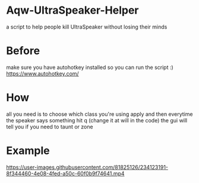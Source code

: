 # Aqw-UltraSpeaker-Helper
a script to help people kill UltraSpeaker without losing their minds

# Before
make sure you have autohotkey installed so you can run the script :)
https://www.autohotkey.com/

# How
all you need is to choose which class you're using apply
and then everytime the speaker says something hit q (change it at will in the code) 
the gui will tell you if you need to taunt or zone


# Example


https://user-images.githubusercontent.com/81825126/234123191-8f344460-4e08-4fed-a50c-60f0b9f74641.mp4


